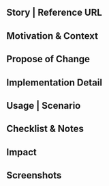 ## Story | Reference URL
<!--
    Puts an related URL to this task.

    --- Examples ---
    - Notion page URL
    - JIRA task URL
    - Slack URL
-->


## Motivation & Context
<!--
    Description purpose | motivation of this task.

    --- Examples ---
    - Users should be able to register to this system.
-->


## Propose of Change
<!--
    The explanation for non-developer what are improvement | fix | features from this task.

    --- Examples ---
    - Create an Register page and stored user registered information.
-->


## Implementation Detail
<!--
    The explanation from developer perspective.
    
    --- Examples ---
    - Add ... in files
    - Change ... at line
        from ... to ...
        for ...
-->


## Usage | Scenario
<!--
    A short paragraph or steps easily for the reviewer to understanding this task.
    
    --- Examples ---
    This is a user registration flow.
    
    ### Steps
    - Go to `localhost:3000`
    - Click on `Register` button
-->


## Checklist & Notes
<!--
    Note and create the checking lists for this task.
    
    --- Examples ---
    Lorem ipsum foo bar

    - [ ] Coordinate to @username | @team for finished this task.
    - [ ] Check on environment belows. My code is worked on it
        - [ ] Staging
        - [ ] Production
-->

## Impact
<!--
This is like checklist & note but scoped on impact existing system.
-->


## Screenshots

